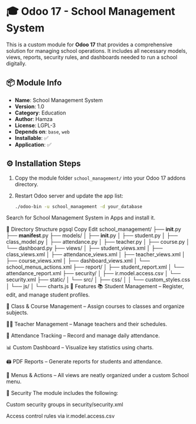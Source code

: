 # 🎓 Odoo 17 - School Management System

This is a custom module for **Odoo 17** that provides a comprehensive solution for managing school operations. It includes all necessary models, views, reports, security rules, and dashboards needed to run a school digitally.

## 📦 Module Info

- **Name**: School Management System  
- **Version**: 1.0  
- **Category**: Education  
- **Author**: Hamza  
- **License**: LGPL-3  
- **Depends on**: `base`, `web`  
- **Installable**: ✅  
- **Application**: ✅

## ⚙️ Installation Steps

1. Copy the module folder `school_management/` into your Odoo 17 addons directory.

2. Restart Odoo server and update the app list:
   ```bash
   ./odoo-bin -u school_management -d your_database
Search for School Management System in Apps and install it.

📁 Directory Structure
pgsql
Copy
Edit
school_management/
├── __init__.py
├── __manifest__.py
├── models/
│   ├── __init__.py
│   ├── student.py
│   ├── class_model.py
│   ├── attendance.py
│   ├── teacher.py
│   ├── course.py
│   └── dashboard.py
├── views/
│   ├── student_views.xml
│   ├── class_views.xml
│   ├── attendance_views.xml
│   ├── teacher_views.xml
│   ├── course_views.xml
│   ├── dashboard_views.xml
│   └── school_menus_actions.xml
├── report/
│   ├── student_report.xml
│   └── attendance_report.xml
├── security/
│   ├── ir.model.access.csv
│   └── security.xml
├── static/
│   └── src/
│       ├── css/
│       │   └── custom_styles.css
│       └── js/
│           └── charts.js
🎯 Features
📚 Student Management – Register, edit, and manage student profiles.

🏫 Class & Course Management – Assign courses to classes and organize subjects.

👩‍🏫 Teacher Management – Manage teachers and their schedules.

📅 Attendance Tracking – Record and manage daily attendance.

📊 Custom Dashboard – Visualize key statistics using charts.

🖨️ PDF Reports – Generate reports for students and attendance.

🧩 Menus & Actions – All views are neatly organized under a custom School menu.

🔐 Security
The module includes the following:

Custom security groups in security/security.xml

Access control rules via ir.model.access.csv
